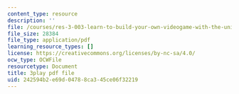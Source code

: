 ```yaml
---
content_type: resource
description: ''
file: /courses/res-3-003-learn-to-build-your-own-videogame-with-the-unity-game-engine-and-microsoft-kinect-january-iap-2017/242594b2e69d04788ca345ce06f32219_ZLbt_1bI_NA.pdf
file_size: 28384
file_type: application/pdf
learning_resource_types: []
license: https://creativecommons.org/licenses/by-nc-sa/4.0/
ocw_type: OCWFile
resourcetype: Document
title: 3play pdf file
uid: 242594b2-e69d-0478-8ca3-45ce06f32219
---
```

